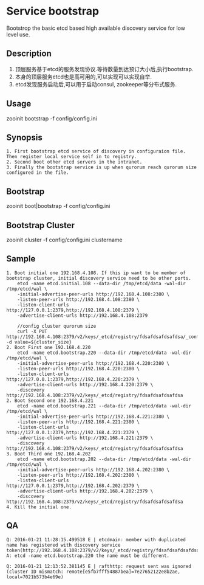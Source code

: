 # Service bootstrap

Bootstrop the basic etcd based high available discovery service for low level use.

## Description

1. 顶层服务基于etcd的服务发现协议.等待数量到达预订大小后,执行bootstrap.
2. 本身的顶层服务etcd也是高可用的,可以实现可以实现自举.
3. etcd发现服务启动后,可以用于启动consul, zookeeper等分布式服务.


## Usage

zooinit bootstrap -f config/config.ini


## Synopsis

    1. First bootstrap etcd service of discovery in configuraion file. Then register local service self in to registry.
    2. Second boot other etcd servers in the intranet.
    3. Finally the bootstrap service is up when qurorum reach qurorum size configured in the file.

## Bootstrap

zooinit boot|bootstrap -f config/config.ini


## Bootstrap Cluster

zooinit cluster -f config/config.ini clustername

## Sample

    1. Boot initial one 192.168.4.108. If this ip want to be member of bootstrap cluster, initial discovery service need to be other ports.
        etcd -name etcd.initial.108 --data-dir /tmp/etcd/data -wal-dir /tmp/etcd/wal \
        -initial-advertise-peer-urls http://192.168.4.108:2380 \
        -listen-peer-urls http://192.168.4.108:2380 \
        -listen-client-urls http://127.0.0.1:2379,http://192.168.4.108:2379 \
        -advertise-client-urls http://192.168.4.108:2379

        //config cluster qurorum size
        curl -X PUT http://192.168.4.108:2379/v2/keys/_etcd/registry/fdsafdsafdsafdsa/_config/size -d value=${cluster_size}
    2. Boot First one 192.168.4.220
        etcd -name etcd.bootstrap.220 --data-dir /tmp/etcd/data -wal-dir /tmp/etcd/wal \
        -initial-advertise-peer-urls http://192.168.4.220:2380 \
        -listen-peer-urls http://192.168.4.220:2380 \
        -listen-client-urls http://127.0.0.1:2379,http://192.168.4.220:2379 \
        -advertise-client-urls http://192.168.4.220:2379 \
        -discovery http://192.168.4.108:2379/v2/keys/_etcd/registry/fdsafdsafdsafdsa
    2. Boot Second one 192.168.4.221
        etcd -name etcd.bootstrap.221 --data-dir /tmp/etcd/data -wal-dir /tmp/etcd/wal \
        -initial-advertise-peer-urls http://192.168.4.221:2380 \
        -listen-peer-urls http://192.168.4.221:2380 \
        -listen-client-urls http://127.0.0.1:2379,http://192.168.4.221:2379 \
        -advertise-client-urls http://192.168.4.221:2379 \
        -discovery http://192.168.4.108:2379/v2/keys/_etcd/registry/fdsafdsafdsafdsa
    3. Boot Third one 192.168.4.202
        etcd -name etcd.bootstrap.202 --data-dir /tmp/etcd/data -wal-dir /tmp/etcd/wal \
        -initial-advertise-peer-urls http://192.168.4.202:2380 \
        -listen-peer-urls http://192.168.4.202:2380 \
        -listen-client-urls http://127.0.0.1:2379,http://192.168.4.202:2379 \
        -advertise-client-urls http://192.168.4.202:2379 \
        -discovery http://192.168.4.108:2379/v2/keys/_etcd/registry/fdsafdsafdsafdsa
    4. Kill the initial one.


## QA
    Q: 2016-01-21 11:28:15.499518 E | etcdmain: member with duplicated name has registered with discovery service token(http://192.168.4.108:2379/v2/keys/_etcd/registry/fdsafdsafdsafdsa).
    A: etcd -name etcd.bootstrap.220 the name must be different.

    Q: 2016-01-21 12:13:52.381145 E | rafthttp: request sent was ignored (cluster ID mismatch: remote[e5fb7fff54887bea]=7e27652122e8b2ae, local=7021b573b4e69e)